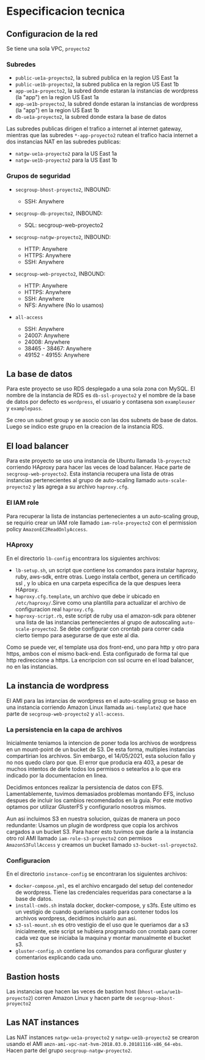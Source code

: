 # Especificacion tecnica
## Configuracion de la red
Se tiene una sola VPC, `proyecto2`

### Subredes
- `public-ue1a-proyecto2`, la subred publica en la region US East 1a
- `public-ue1b-proyecto2`, la subred publica en la region US East 1b
- `app-ue1a-proyecto2`, la subred donde estaran la instancias de wordpress (la "app") en la region US East 1a
- `app-ue1b-proyecto2`, la subred donde estaran la instancias de wordpress (la "app") en la region US East 1b
- `db-ue1a-proyecto2`, la subred donde estara la base de datos

Las subredes publicas dirigen el trafico a internet al internet gateway, mientras que las subredes `*-app-proyecto2` rutean el trafico hacia internet a dos instancias NAT en las subredes publicas:
- `natgw-ue1a-proyecto2` para la US East 1a
- `natgw-ue1b-proyecto2` para la US East 1b

### Grupos de seguridad
- `secgroup-bhost-proyecto2`, INBOUND: 
    - SSH: Anywhere

- `secgroup-db-proyecto2`, INBOUND: 
    - SQL: secgroup-web-proyecto2

- `secgroup-natgw-proyecto2`, INBOUND:
    - HTTP: Anywhere
    - HTTPS: Anywhere
    - SSH: Anywhere

- `secgroup-web-proyecto2`, INBOUND: 
    - HTTP: Anywhere
    - HTTPS: Anywhere
    - SSH: Anywhere
    - NFS: Anywhere (No lo usamos)

- `all-access`
    - SSH: Anywhere
    - 24007: Anywhere
    - 24008: Anywhere
    - 38465 - 38467: Anywhere
    - 49152 - 49155: Anywhere



## La base de datos
Para este proyecto se uso RDS desplegado a una sola zona con MySQL. El nombre de la instancia de RDS es `db-ssl-proyecto2` y el nombre de la base de datos por defecto es `wordpress`, el usuario y contasena son `exampleuser` y `examplepass`.

Se creo un subnet group y se asocio con las dos subnets de base de datos. Luego se indico este grupo en la creacion de la instancia RDS.

## El load balancer
Para este proyecto se uso una instancia de Ubuntu llamada `lb-proyecto2` corriendo HAproxy para hacer las veces de load balancer. Hace parte de `secgroup-web-proyecto2`. Esta instancia recupera una lista de otras instancias pertenecientes al grupo de auto-scaling llamado `auto-scale-proyecto2` y las agrega a su archivo `haproxy.cfg`. 

### El IAM role
Para recuperar la lista de instancias pertenecientes a un auto-scaling group, se requirio crear un IAM role llamado `iam-role-proyecto2` con el permission policy `AmazonEC2ReadOnlyAccess`. 

### HAproxy
En el directorio `lb-config` encontrara los siguientes archivos: 
- `lb-setup.sh`, un script que contiene los comandos para instalar haproxy, ruby, aws-sdk, entre otras. Luego instala certbot, genera un certificado ssl
, y lo ubica en una carpeta especifica de la que despues leera HAproxy.
- `haproxy.cfg.template`, un archivo que debe ir ubicado en `/etc/haproxy/`.Sirve como una plantilla para actualizar el archivo de configuracion real `haproxy.cfg`.
- `haproxy-script.rb`, este script de ruby usa el amazon-sdk para obtener una lista de las instancias pertenecientes al grupo de autoscaling `auto-scale-proyecto2`. Se debe configurar con crontab para correr cada cierto tiempo para asegurarse de que este al dia. 

Como se puede ver, el template usa dos front-end, uno para http y otro para https, ambos con el mismo back-end. Esta configurado de forma tal que http redireccione a https. La encripcion con ssl ocurre en el load balancer, no en las instancias.

## La instancia de wordpress
El AMI para las intancias de wordpress en el auto-scaling group se baso en una instancia corriendo Amazon Linux llamada `ami-template2` que hace parte de `secgroup-web-proyecto2` y `all-access`.

### La persistencia en la capa de archivos
Inicialmente teniamos la intencion de poner toda los archivos de wordpress en un mount-point de un bucket de S3. De esta forma, multiples instancias compartirian los archivos. Sin embargo, el 14/05/2021, esta solucion fallo y no nos quedo claro por que. El error que producia era 403, a pesar de muchos intentos de darle todos los permisos o setearlos a lo que era indicado por la documentacion en linea. 

Decidimos entonces realizar la persistencia de datos con EFS. Lamentablemente, tuvimos demasiados problemas montando EFS, incluso despues de incluir los cambios recomendados en la guia. Por este motivo optamos por utilizar GlusterFS y configurarlo nosotros mismos. 

Aun asi incluimos S3 en nuestra solucion, quizas de manera un poco redundante: Usamos un plugin de wordpress que copia los archivos cargados a un bucket S3. Para hacer esto tuvimos que darle a la instancia otro rol AMI llamado `iam-role-s3-proyecto2` con permisos `AmazonS3FullAccess` y creamos un bucket llamado `s3-bucket-ssl-proyecto2`.

### Configuracion
En el directorio `instance-config` se encontraran los siguientes archivos:
- `docker-compose.yml`, es el archivo encargado del setup del contenedor de wordpress. Tiene las credenciales requeridas para conectarse a la base de datos. 
- `install-cmds.sh` instala docker, docker-compose, y s3fs. Este ultimo es un vestigio de cuando queriamos usarlo para contener todos los archivos wordpress, decidimos incluirlo aun asi. 
- `s3-ssl-mount.sh` es otro vestigio de el uso que le queriamos dar a s3 inicialmente, este script se hubiera programado con crontab para correr cada vez que se iniciaba la maquina y montar manualmente el bucket s3.
- `gluster-config.sh` contiene los comandos para configurar gluster y comentarios explicando cada uno. 

## Bastion hosts
Las instancias que hacen las veces de bastion host (`bhost-ue1a/ue1b-proyecto2`) corren Amazon Linux y hacen parte de `secgroup-bhost-proyecto2`

## Las NAT instances
Las NAT instances `natgw-ue1a-proyecto2` y `natgw-ue1b-proyecto2` se crearon usando el AMI `amzn-ami-vpc-nat-hvm-2018.03.0.20181116-x86_64-ebs`. Hacen parte del grupo `secgroup-natgw-proyecto2`.
